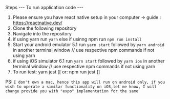 Steps
--- To run application code ---
1. Please ensure you have react native setup in your computer -> guide : https://reactnative.dev/
2. Clone the following repository
3. Navigate into the repository
4. if using yarn run `yarn` else if usinng npm run `npm run install`
5. Start your android emulator 
5.1 run `yarn start` followed by `yarn android` in another terminal window // use respective npm commands if not using yarn
6. if using iOS simulator
6.1 run `yarn start` followed by `yarn ios` in another terminal window // use respective npm commands if not using yarn
7. To run test: yarn jest [[ or: npm run jest ]]

  
PS:
` I don't own a mac, hence this app will run on android only, if you wish to operate a similar functionality on iOS,let me know, I will change provide you with "expo" implementation for the same `
